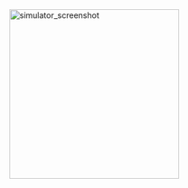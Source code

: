 <img src="https://github.com/marshallhm1/SwiftFilters/assets/105462702/bbc4ef78-4a28-45c5-81e9-370aea650811" alt="simulator_screenshot" width="300"/>
